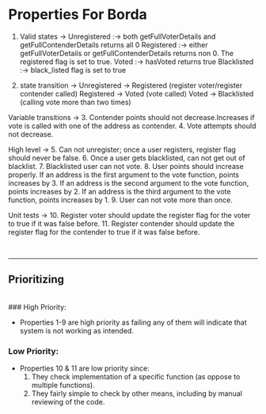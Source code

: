 # Properties For Borda

1. Valid states -> 
  Unregistered :-> both getFullVoterDetails and getFullContenderDetails  returns all 0
  Registered :-> either getFullVoterDetails or getFullContenderDetails  returns non 0. The registered flag is set to true. 
  Voted :-> hasVoted returns true
  Blacklisted :-> black_listed flag is set to true

2. state transition -> 
  Unregistered -> Registered (register voter/register contender called)
  Registered -> Voted (vote called)
  Voted -> Blacklisted (calling vote more than two times)

Variable transitions -> 
 3. Contender points should not decrease.Increases if vote is called with one of the address as contender.
 4. Vote attempts should not decrease.

High level -> 
  5. Can not unregister; once a user registers, register flag should never be false.
  6. Once a user gets blacklisted, can not get out of blacklist.
  7. Blacklisted user can not vote.
  8. User points should increase properly. 
      If an address is the first argument to the vote function, points increases by 3.
      If an address is the second argument to the vote function, points increases by 2.
      If an address is the third argument to the vote function, points increases by 1.
  9. User can not vote more than once.

Unit tests ->
  10. Register voter should update the register flag for the voter to true if it was false before.
  11. Register contender should update the register flag for the contender to true if it was false before.

</br>

---

## Prioritizing

</br>
### High Priority:

- Properties 1-9 are high priority as failing any of them will indicate that system is not working as intended.

### Low Priority:

- Properties 10 & 11 are low priority since:
    1. They check implementation of a specific function (as oppose to multiple functions).
    2. They fairly simple to check by other means, including by manual reviewing of the code.
